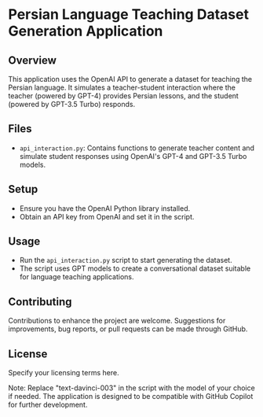 # Persian Language Teaching Dataset Generation Application

## Overview
This application uses the OpenAI API to generate a dataset for teaching the Persian language. It simulates a teacher-student interaction where the teacher (powered by GPT-4) provides Persian lessons, and the student (powered by GPT-3.5 Turbo) responds.

## Files
- `api_interaction.py`: Contains functions to generate teacher content and simulate student responses using OpenAI's GPT-4 and GPT-3.5 Turbo models.

## Setup
- Ensure you have the OpenAI Python library installed.
- Obtain an API key from OpenAI and set it in the script.

## Usage
- Run the `api_interaction.py` script to start generating the dataset.
- The script uses GPT models to create a conversational dataset suitable for language teaching applications.

## Contributing
Contributions to enhance the project are welcome. Suggestions for improvements, bug reports, or pull requests can be made through GitHub.

## License
Specify your licensing terms here.

Note: Replace "text-davinci-003" in the script with the model of your choice if needed. The application is designed to be compatible with GitHub Copilot for further development.
